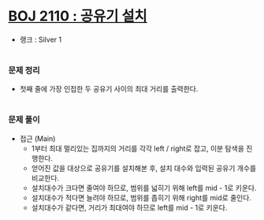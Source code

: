 # [BOJ 2110 : 공유기 설치](https://www.acmicpc.net/problem/2110)
- 랭크 : Silver 1
  <br><br>
  
### 문제 정리
- 첫째 줄에 가장 인접한 두 공유기 사이의 최대 거리를 출력한다.
<br><br>

### 문제 풀이
- 접근 (Main) 
  - 1부터 최대 멀리있는 집까지의 거리를 각각 left / right로 잡고, 이분 탐색을 진행한다.
  - 얻어진 값을 대상으로 공유기를 설치해본 후, 설치 대수와 입력된 공유기 개수를 비교한다.
  - 설치대수가 크다면 줄여야 하므로, 범위를 넓히기 위해 left를 mid - 1로 키운다.
  - 설치대수가 적다면 늘려야 하므로, 범위를 좁히기 위해 right를 mid로 줄인다.
  - 설치대수가 같다면, 거리가 최대여야 하므로 left를 mid - 1로 키운다.
  


  

    
    


    
    


